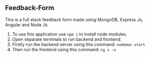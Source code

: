 ## Feedback-Form 

This is a full stack feedback form made using MongoDB, Express Js, Angular and Node Js. 
1. To use this application use `npm i` to install node modules.
2. Open separate terminals to run backend and frontend.
3. Firstly run the backend server using this command: 
`nodemon start`
4. Then run the frontend using this command:
`ng s -o`
